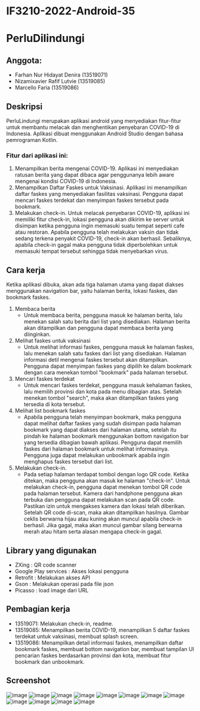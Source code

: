 # IF3210-2022-Android-35
# PerluDilindungi
## Anggota:
- Farhan Nur Hidayat Denira (13519071)
- Nizamixavier Rafif Lutvie (13519085)
- Marcello Faria            (13519086)

## Deskripsi
PerluLindungi merupakan aplikasi android yang menyediakan fitur-fitur untuk membantu melacak dan menghentikan penyebaran COVID-19 di Indonesia. Aplikasi dibuat menggunakan Android Studio dengan bahasa pemrograman Kotlin.
### Fitur dari aplikasi ini:
1. Menampilkan berita mengenai COVID-19. Aplikasi ini menyediakan ratusan berita yang dapat dibaca agar 
penggunanya lebih aware mengenai kondisi COVID-19 di Indonesia.
2. Menampilkan Daftar Faskes untuk Vaksinasi. Aplikasi ini menampilkan daftar faskes yang menyediakan fasilitas
vaksinasi. Pengguna dapat mencari faskes terdekat dan menyimpan faskes tersebut pada bookmark. 
3. Melakukan check-in. Untuk melacak penyebaran COVID-19, aplikasi ini memiliki fitur check-in, lokasi pengguna
akan dikirim ke server untuk disimpan ketika pengguna ingin memasuki suatu tempat seperti cafe atau restoran. 
Apabila pengguna telah melakukan vaksin dan tidak sedang terkena penyakit COVID-19, check-in akan berhasil.
Sebaliknya, apabila check-in gagal maka pengguna tidak diperbolehkan untuk memasuki tempat tersebut sehingga
tidak menyebarkan virus.

## Cara kerja
Ketika aplikasi dibuka, akan ada tiga halaman utama yang dapat diakses menggunakan navigation bar, yaitu halaman berita, lokasi faskes, dan bookmark faskes. 
1. Membaca berita
    - Untuk membaca berita, pengguna masuk ke halaman berita, lalu menekan salah satu berita dari list yang disediakan. Halaman berita akan ditampilkan dan pengguna dapat membaca berita yang diinginkan.
2. Melihat faskes untuk vaksinasi
    - Untuk melihat informasi faskes, pengguna masuk ke halaman faskes, lalu menekan salah satu faskes dari list yang disediakan. Halaman informasi detil mengenai faskes tersebut akan ditampilkan. Pengguna dapat menyimpan faskes yang dipilih ke dalam bookmark dengan cara menekan tombol "bookmark" pada halaman tersebut.
3. Mencari faskes terdekat
    - Untuk mencari faskes terdekat, pengguna masuk kehalaman faskes, lalu memilih provinsi dan kota pada menu dibagian atas. Setelah menekan tombol "search", maka akan ditampilkan faskes yang tersedia di kota tersebut.
4. Melihat list bookmark faskes
    - Apabila pengguna telah menyimpan bookmark, maka pengguna dapat melihat daftar faskes yang sudah disimpan pada halaman bookmark yang dapat diakses dari halaman utama, setelah itu pindah ke halaman bookmark menggunakan bottom navigation bar yang tersedia dibagian bawah aplikasi. Pengguna dapat memilih faskes dari halaman bookmark untuk melihat informasinya. Pengguna juga dapat melakukan unbookmark apabila ingin menghapus faskes tersebut dari list.
5. Melakukan check-in.
    - Pada setiap halaman terdapat tombol dengan logo QR code. Ketika ditekan, maka pengguna akan masuk ke halaman "check-in". Untuk melakukan check-in, pengguna dapat menekan tombol QR code pada halaman tersebut. Kamera dari handphone pengguna akan terbuka dan pengguna dapat melakukan scan pada QR code. Pastikan izin untuk mengakses kamera dan lokasi telah diberikan. Setelah QR code di-scan, maka akan ditampilkan hasilnya. Gambar ceklis berwarna hijau atau kuning akan muncul apabila check-in berhasil. Jika gagal, maka akan muncul gambar silang berwarna merah atau hitam serta alasan mengapa check-in gagal. 

## Library yang digunakan
- ZXing                 : QR code scanner
- Google Play services  : Akses lokasi pengguna
- Retrofit              : Melakukan akses API
- Gson                  : Melakukan operasi pada file json
- Picasso               : load image dari URL

## Pembagian kerja
- 13519071: Melakukan check-in, readme.
- 13519085: Menampilkan berita COVID-19, menampilkan 5 daftar faskes terdekat untuk vaksinasi, membuat splash screen.
- 13519086: Menampilkan detail informasi faskes, menampilkan daftar bookmark faskes, membuat bottom navigation bar, membuat tampilan UI pencarian faskes berdasarkan provinsi dan kota, membuat fitur bookmark dan unbookmark.

## Screenshot
![image](/screenshot/318812.jpg)
![image](/screenshot/318813.jpg)
![image](/screenshot/319030.jpg)
![image](/screenshot/318815.jpg)
![image](/screenshot/15703316937192.png)
![image](/screenshot/15703318473816.png)
![image](/screenshot/15703319485246.png)
![image](/screenshot/15703325541566.png)
![image](/screenshot/Screenshot_1646469011.png)
![image](/screenshot/Screenshot_1646469022.png)
![image](/screenshot/Screenshot_1646469036.png)
![image](/screenshot/Screenshot_1646469050.png)
